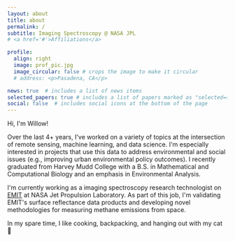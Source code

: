 ```yaml
---
layout: about
title: about
permalink: /
subtitle: Imaging Spectroscopy @ NASA JPL
# <a href='#'>Affiliations</a>

profile:
  align: right
  image: prof_pic.jpg
  image_circular: false # crops the image to make it circular
  # address: <p>Pasadena, CA</p>

news: true  # includes a list of news items
selected_papers: true # includes a list of papers marked as "selected={true}"
social: false  # includes social icons at the bottom of the page
---
```


Hi, I'm Willow! 

Over the last 4+ years, I've worked on a variety of topics at the intersection of remote sensing, machine learning, and data science. I'm especially interested in projects that use this data to address environmental and social issues (e.g., improving urban environmental policy outcomes). I recently graduated from Harvey Mudd College with a B.S. in Mathematical and Computational Biology and an emphasis in Environmental Analysis. 

I'm currently working as a imaging spectroscopy research technologist on <a href="https://earth.jpl.nasa.gov/emit/">EMIT</a> at NASA Jet Propulsion Laboratory. As part of this job, I'm validating EMIT's surface reflectance data products and developing novel methodologies for measuring methane emissions from space. 

In my spare time, I like cooking, backpacking, and hanging out with my cat :sunrise_over_mountains: